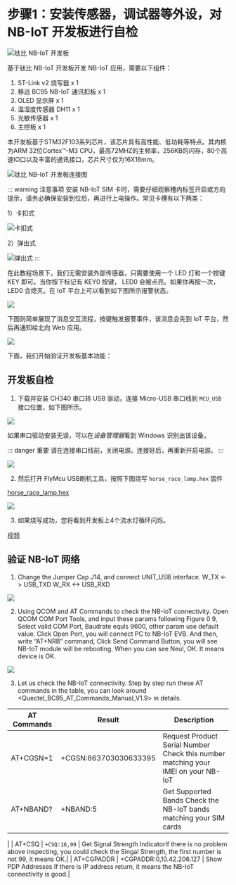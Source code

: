 # 步骤1：安装传感器，调试器等外设，对 NB-IoT 开发板进行自检

![钛比 NB-IoT 开发板](./pic/terabits-board.png)

基于钛比 NB-IoT 开发板开发 NB-IoT 应用，需要以下组件：

1.	ST-Link v2 烧写器 x 1
2.  移远 BC95 NB-IoT 通讯扣板 x 1
2.	OLED 显示屏 x 1
3.	温湿度传感器 DH11 x 1
4.	光敏传感器 x 1
5.	主控板 x 1

本开发板基于STM32F103系列芯片，该芯片具有高性能、低功耗等特点。其内核为ARM 32位Cortex™-M3 CPU，最高72MHZ的主频率，256KB的闪存，80个高速IO口以及丰富的通讯接口，芯片尺寸仅为16X16mm。

![钛比 NB-IoT 开发板连接图](./pic/terabits-connected.png)

::: warning 注意事项
安装 NB-IoT SIM 卡时，需要仔细观察槽内标签开启或方向提示，请务必确保安装到位后，再进行上电操作。常见卡槽有以下两类：

1）卡扣式

![卡扣式](./pic/sim-card-lock.png)

2）弹出式

![弹出式](./pic/sim-card-pop.png)
:::

在此教程场景下，我们无需安装外部传感器，只需要使用一个 LED 灯和一个按键 KEY 即可。当你按下标记有 KEY0 按键， LED0 会被点亮。如果你再按一次，LED0 会熄灭。在 IoT 平台上可以看到如下图所示报警状态。

![](./pic/onebutton-status-result.png)

下图则简单展现了消息交互流程，按键触发报警事件，该消息会先到 IoT 平台，然后再通知给北向 Web 应用。

![](./pic/basic-flow.png)

下面，我们开始验证开发板基本功能：

## 开发板自检

1. 下载并安装 CH340 串口转 USB 驱动，连接 Micro-USB 串口线到 `MCU_USB` 接口位置，如下图所示。

![](./pic/terabits-uart-mcu.png)

如果串口驱动安装无误，可以在*设备管理器*看到 Windows 识别出该设备。

::: danger 重要
请在连接串口线前，关闭电源。连接好后，再重新开启电源。
:::

![](./pic/usb-serial-ch340.png)

2. 然后打开 FlyMcu USB刷机工具，按照下图烧写 `horse_race_lamp.hex` 固件

[horse_race_lamp.hex](/horse_race_lamp.hex)

![](./pic/flymcu-using.png)

3. 如果烧写成功，您将看到开发板上4个流水灯循环闪烁。

[视频](/horse_race_lamp.mp4)

## 验证 NB-IoT 网络

1)	Change the Jumper Cap J14, and connect UNIT_USB interface.
W_TX <-> USB_TXD
W_RX <-> USB_RXD

![](./pic/terabits-uart-nbiot.png)

2)	Using QCOM and AT Commands to check the NB-IoT connectivity.
Open QCOM COM Port Tools, and input these params following Figure 0 9, Select valid COM Port, Baudrate equls 9600, other param use default value. Click Open Port, you will connect PC to NB-IoT EVB.
And then, write “AT+NRB” command, Click Send Command Button, you will see NB-IoT module will be rebooting. When you can see Neul, OK. It means device is OK.

![](./pic/qcom-at-nrb.png)

3)	Let us check the NB-IoT connectivity.
Step by step run these AT commands in the table, you can look around <Quectel_BC95_AT_Commands_Manual_V1.9> in details.

| AT Commands |	Result | Description |
| ----------- | ------ | ----------- |
| AT+CGSN=1   | +CGSN:863703030633395 | Request Product Serial Number Check this number matching your IMEI on your NB-IoT |
| AT+NBAND? | +NBAND:5 | Get Supported Bands Check the NB-IoT bands matching your SIM cards
 |
| AT+CSQ | `+CSQ:16,99` | Get Signal Strength IndicatorIf there is no problem above inspecting, you could check the Singal Strength, the first number is not 99, it means OK.|
| AT+CGPADDR | +CGPADDR:0,10.42.206.127 | Show PDP Addresses If there is IP address return, it means the NB-IoT connectivity is good.|
